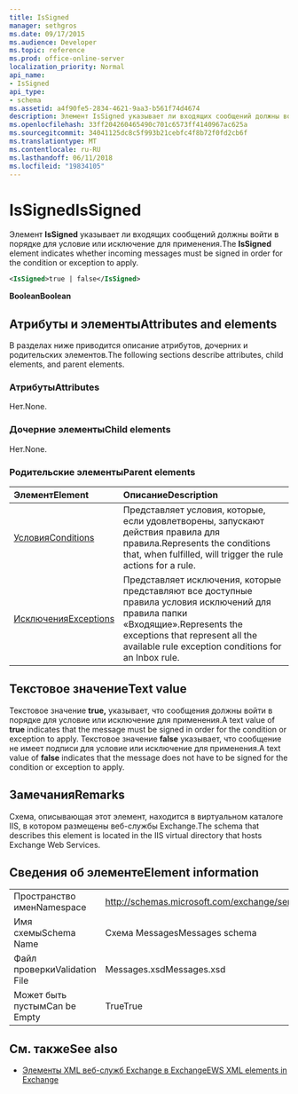 ```yaml
---
title: IsSigned
manager: sethgros
ms.date: 09/17/2015
ms.audience: Developer
ms.topic: reference
ms.prod: office-online-server
localization_priority: Normal
api_name:
- IsSigned
api_type:
- schema
ms.assetid: a4f90fe5-2834-4621-9aa3-b561f74d4674
description: Элемент IsSigned указывает ли входящих сообщений должны войти в порядке для условие или исключение для применения.
ms.openlocfilehash: 33ff204260465490c701c6573ff4140967ac625a
ms.sourcegitcommit: 34041125dc8c5f993b21cebfc4f8b72f0fd2cb6f
ms.translationtype: MT
ms.contentlocale: ru-RU
ms.lasthandoff: 06/11/2018
ms.locfileid: "19834105"
---
```

# <a name="issigned"></a><span data-ttu-id="853bd-103">IsSigned</span><span class="sxs-lookup"><span data-stu-id="853bd-103">IsSigned</span></span>

<span data-ttu-id="853bd-104">Элемент **IsSigned** указывает ли входящих сообщений должны войти в порядке для условие или исключение для применения.</span><span class="sxs-lookup"><span data-stu-id="853bd-104">The **IsSigned** element indicates whether incoming messages must be signed in order for the condition or exception to apply.</span></span> 
  
```XML
<IsSigned>true | false</IsSigned>
```

 <span data-ttu-id="853bd-105">**Boolean**</span><span class="sxs-lookup"><span data-stu-id="853bd-105">**Boolean**</span></span>
## <a name="attributes-and-elements"></a><span data-ttu-id="853bd-106">Атрибуты и элементы</span><span class="sxs-lookup"><span data-stu-id="853bd-106">Attributes and elements</span></span>

<span data-ttu-id="853bd-107">В разделах ниже приводится описание атрибутов, дочерних и родительских элементов.</span><span class="sxs-lookup"><span data-stu-id="853bd-107">The following sections describe attributes, child elements, and parent elements.</span></span>
  
### <a name="attributes"></a><span data-ttu-id="853bd-108">Атрибуты</span><span class="sxs-lookup"><span data-stu-id="853bd-108">Attributes</span></span>

<span data-ttu-id="853bd-109">Нет.</span><span class="sxs-lookup"><span data-stu-id="853bd-109">None.</span></span>
  
### <a name="child-elements"></a><span data-ttu-id="853bd-110">Дочерние элементы</span><span class="sxs-lookup"><span data-stu-id="853bd-110">Child elements</span></span>

<span data-ttu-id="853bd-111">Нет.</span><span class="sxs-lookup"><span data-stu-id="853bd-111">None.</span></span>
  
### <a name="parent-elements"></a><span data-ttu-id="853bd-112">Родительские элементы</span><span class="sxs-lookup"><span data-stu-id="853bd-112">Parent elements</span></span>

|<span data-ttu-id="853bd-113">**Элемент**</span><span class="sxs-lookup"><span data-stu-id="853bd-113">**Element**</span></span>|<span data-ttu-id="853bd-114">**Описание**</span><span class="sxs-lookup"><span data-stu-id="853bd-114">**Description**</span></span>|
|:-----|:-----|
|[<span data-ttu-id="853bd-115">Условия</span><span class="sxs-lookup"><span data-stu-id="853bd-115">Conditions</span></span>](conditions.md) <br/> |<span data-ttu-id="853bd-116">Представляет условия, которые, если удовлетворены, запускают действия правила для правила.</span><span class="sxs-lookup"><span data-stu-id="853bd-116">Represents the conditions that, when fulfilled, will trigger the rule actions for a rule.</span></span>  <br/> |
|[<span data-ttu-id="853bd-117">Исключения</span><span class="sxs-lookup"><span data-stu-id="853bd-117">Exceptions</span></span>](exceptions.md) <br/> |<span data-ttu-id="853bd-118">Представляет исключения, которые представляют все доступные правила условия исключений для правила папки «Входящие».</span><span class="sxs-lookup"><span data-stu-id="853bd-118">Represents the exceptions that represent all the available rule exception conditions for an Inbox rule.</span></span>  <br/> |
   
## <a name="text-value"></a><span data-ttu-id="853bd-119">Текстовое значение</span><span class="sxs-lookup"><span data-stu-id="853bd-119">Text value</span></span>

<span data-ttu-id="853bd-120">Текстовое значение **true,** указывает, что сообщения должны войти в порядке для условие или исключение для применения.</span><span class="sxs-lookup"><span data-stu-id="853bd-120">A text value of **true** indicates that the message must be signed in order for the condition or exception to apply.</span></span> <span data-ttu-id="853bd-121">Текстовое значение **false** указывает, что сообщение не имеет подписи для условие или исключение для применения.</span><span class="sxs-lookup"><span data-stu-id="853bd-121">A text value of **false** indicates that the message does not have to be signed for the condition or exception to apply.</span></span> 
  
## <a name="remarks"></a><span data-ttu-id="853bd-122">Замечания</span><span class="sxs-lookup"><span data-stu-id="853bd-122">Remarks</span></span>

<span data-ttu-id="853bd-123">Схема, описывающая этот элемент, находится в виртуальном каталоге IIS, в котором размещены веб-службы Exchange.</span><span class="sxs-lookup"><span data-stu-id="853bd-123">The schema that describes this element is located in the IIS virtual directory that hosts Exchange Web Services.</span></span>
  
## <a name="element-information"></a><span data-ttu-id="853bd-124">Сведения об элементе</span><span class="sxs-lookup"><span data-stu-id="853bd-124">Element information</span></span>

|||
|:-----|:-----|
|<span data-ttu-id="853bd-125">Пространство имен</span><span class="sxs-lookup"><span data-stu-id="853bd-125">Namespace</span></span>  <br/> |http://schemas.microsoft.com/exchange/services/2006/messages  <br/> |
|<span data-ttu-id="853bd-126">Имя схемы</span><span class="sxs-lookup"><span data-stu-id="853bd-126">Schema Name</span></span>  <br/> |<span data-ttu-id="853bd-127">Схема Messages</span><span class="sxs-lookup"><span data-stu-id="853bd-127">Messages schema</span></span>  <br/> |
|<span data-ttu-id="853bd-128">Файл проверки</span><span class="sxs-lookup"><span data-stu-id="853bd-128">Validation File</span></span>  <br/> |<span data-ttu-id="853bd-129">Messages.xsd</span><span class="sxs-lookup"><span data-stu-id="853bd-129">Messages.xsd</span></span>  <br/> |
|<span data-ttu-id="853bd-130">Может быть пустым</span><span class="sxs-lookup"><span data-stu-id="853bd-130">Can be Empty</span></span>  <br/> |<span data-ttu-id="853bd-131">True</span><span class="sxs-lookup"><span data-stu-id="853bd-131">True</span></span>  <br/> |
   
## <a name="see-also"></a><span data-ttu-id="853bd-132">См. также</span><span class="sxs-lookup"><span data-stu-id="853bd-132">See also</span></span>



- [<span data-ttu-id="853bd-133">Элементы XML веб-служб Exchange в Exchange</span><span class="sxs-lookup"><span data-stu-id="853bd-133">EWS XML elements in Exchange</span></span>](ews-xml-elements-in-exchange.md)

